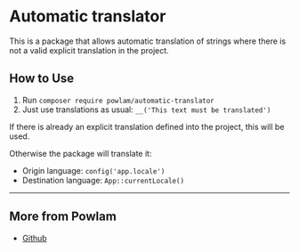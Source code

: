 # Automatic translator

This is a package that allows automatic translation of strings where there is not a valid explicit translation in the project.

## How to Use

1. Run `composer require powlam/automatic-translator`
2. Just use translations as usual: `__('This text must be translated')` 

If there is already an explicit translation defined into the project, this will be used.

Otherwise the package will translate it:
- Origin language: `config('app.locale')`
- Destination language: `App::currentLocale()`

---

## More from Powlam

- [Github](https://github.com/powlam)
